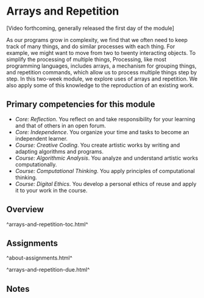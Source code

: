 Arrays and Repetition
=====================

[Video forthcoming, generally released the first day of the module]

As our programs grow in complexity, we find that we often need to
keep track of many things, and do similar processes with each thing.
For example, we might want to move from two to twenty interacting
objects.  To simplify the processing of multiple things, Processing,
like most programming languages, includes arrays, a mechanism for
grouping things, and repetition commands, which allow us to process
multiple things step by step.  In this two-week module, we explore
uses of arrays and repetition.  We also apply some of this knowledge
to the reproduction of an existing work.

Primary competencies for this module
------------------------------------

* *Core: Reflection*.  You reflect on and take responsibility for your
  learning and that of others in an open forum.
* *Core: Independence*.  You organize your time and tasks to become
  an independent learner.
* *Course: Creative Coding*.  You create artistic works by writing and
  adapting algorithms and programs.
* *Course: Algorithmic Analysis*.  You analyze and understand artistic
  works computationally.
* *Course: Computational Thinking*.  You apply principles of computational
  thinking.
* *Course: Digital Ethics*.  You develop a personal ethics of reuse and 
  apply it to your work in the course.

Overview
--------

^arrays-and-repetition-toc.html^

Assignments
-----------

^about-assignments.html^

^arrays-and-repetition-due.html^

Notes
-----
